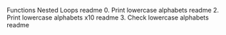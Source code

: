 Functions Nested Loops readme
0. Print lowercase alphabets readme
2. Print lowercase alphabets x10 readme
3. Check lowercase alphabets readme
